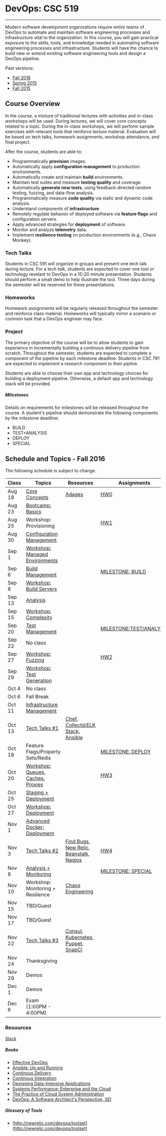 # DevOps: CSC 519
-------------------------

Modern software development organizations require entire teams of DevOps to automate  and maintain software engineering processes and infrastructure vital to the organization. In this course, you will gain practical exposure to the skills, tools, and knowledge needed in automating software engineering processes and infrastructure. 
Students will have the chance to build new or extend existing software engineering tools and design a DevOps pipeline.

Past versions:
* [Fall 2016](https://github.com/CSC-DevOps/Course/tree/Fall2016)
* [Spring 2015 ](https://github.com/CSC-DevOps/Course/tree/Spring2015)
* [Fall 2015 ](https://github.com/CSC-DevOps/Course/tree/Fall2015)

## Course Overview

In the course, a mixture of traditional lectures with activities and in-class workshops will be used.  During lectures, we will cover core concepts related to a topic. During the in-class workshops, we will perform sample exercises with relevant tools that reinforce lecture material.  Evaluation will be based on tech talks, homework assignments, workshop attendance, and final project.

After the course, students are able to:

* Programmatically **provision** images.
* Automatically apply **configuration management** to production environments.
* Automatically create and maintain **build** environments.
* Maintain test suites and measure **testing quality** and coverage.
* Automatically **generate new tests**, using feedback-directed random testing, fuzzing, and data-flow analysis.
* Programmatically measure **code quality** via static and dynamic code analysis.
* Understand components of **infrastructure**.
* Remotely regulate behavior of deployed software via **feature flags** and configuration servers.
* Apply advanced strategies for **deployment** of software.
* Monitor and analyze **telemetry** data.
* Implement **resilience testing** on production environments (e.g., Chaos Monkey).


### Tech Talks

Students in CSC 591 will organize in groups and present one tech talk during lecture.  For a *tech talk*, students are expected to cover one tool or technology revelant to DevOps in a 15-20 minute presentation.  Students should perform a small demo to help illustrate the tool. Three days during the semester will be reserved for these presentations.

### Homeworks

Homework assignments will be regularly released throughout the semester and reinforce class material.  Homeworks will typically mirror a scenario or common task that a DevOps engineer may face.

### Project

The primary objective of the course will be to allow students to gain experience in incrementally building a continous delivery pipeline from scratch.  Throughout the semester, students are expected to complete a component of the pipeline by each milestone deadline.  Students in CSC 791 are expected to implement a research component to their pipline. 

Students are able to choose their own app and technology choices for building a deployment pipeline.  Otherwise, a default app and technology stack will be provided.

##### Milestones

Details on requirements for milestones will be released throughout the course.  A student's pipeline should demonstrate the following components by the milestone deadline:

* BUILD
* TEST+ANALYSIS
* DEPLOY
* SPECIAL

## Schedule and Topics - Fall 2016

The following schedule is subject to change.

| Class    | Topics                           |  Resources | Assignments       |
|----------|----------------------------------|------------| ----------------  |
| Aug 18   | [Core Concepts](http://tiny.cc/CSC-DevOpsCore) |  [Adages](https://github.com/CSC-DevOps/Course/blob/master/Readings/AdagesI.pdf)          | [HW0](https://github.com/CSC-DevOps/Course/blob/master/HW/HW0.md) |
| Aug 23   | [Bootcamp: Basics](https://github.com/REU-SOS/EngineeringBasics)  |            |                   |
| Aug 25   | Workshop: Provisioning           |            | [HW1](https://github.com/CSC-DevOps/Course/blob/master/HW/HW1.md)|
| Aug 30   | [Configuration Management](http://tiny.cc/devops-cm-slides) |            |                   |
| Sep  1   | [Workshop: Managed Environments](https://github.com/CSC-DevOps/Course/blob/master/Workshops/CM.md)   |            |                   |
| Sep  6   | [Build Management](https://docs.google.com/presentation/d/1KoMQark9bdaNMBpSBfEewjR1qEic_Fi0nJxN6si6BgA/edit#slide=id.p)                 |            | [MILESTONE: BUILD](https://github.com/CSC-DevOps/Course/blob/master/Project/M1.md)  |
| Sep  8   | [Workshop: Build Servers](https://github.com/CSC-DevOps/Course/blob/master/Workshops/Build.md)          |            |                   |
| Sep 13   | [Analysis](https://docs.google.com/presentation/d/1EkfcbwXko9gvtel0t4GD_cpE4me-OAIwdYt0p_OAeIs/edit#slide=id.p)                         |            |                   |
| Sep 15   | [Workshop: Complexity](https://github.com/CSC-DevOps/Complexity)                |            |                   |
| Sep 20   | [Test Management](https://docs.google.com/presentation/d/1Wv149dt56DAixTn5BqdyHwVxBWyHU1pk5ohL7jlVAWs/edit#slide=id.p)                  |            |[MILESTONE:TEST/ANALYSIS](https://github.com/CSC-DevOps/Course/blob/master/Project/M2.md)|        
| Sep 22   | No class                         |            |                   |
| Sep 27   | [Workshop: Fuzzing](https://github.com/CSC-DevOps/Fuzzing)        |            | [HW2](https://github.com/CSC-DevOps/Course/blob/master/HW/HW2.md)               |
| Sep 29   | [Workshop: Test Generation](https://github.com/CSC-DevOps/TestGeneration)                              |            |                   |
| Oct  4   | No class                         |            |                   |
| Oct  6   | Fall Break                       |            |                   |
| Oct 11   | [Infrastructure Management](https://1drv.ms/p/s!AG169vwdL5H_jUY)        |            |                   |
| Oct 13   | [Tech Talks #1](https://github.com/CSC-DevOps/Course/blob/master/TechTalks.md)                    |  [Chef](https://github.com/stutinanda/devops-techtalk), [Collectd/ELK Stack](https://github.ncsu.edu/DevOps-Milestones/DevOps-TechTalk), [Ansible](https://github.ncsu.edu/atyagi2/TechTalk)          |                   |
| Oct 18   | Feature Flags/Property Sets/Redis|            | [MILESTONE: DEPLOY](https://github.com/CSC-DevOps/Course/blob/master/Project/M3.md) |
| Oct 20   | [Workshop: Queues, Caches, Proxies](https://github.com/CSC-DevOps/Queues)|            | [HW3](https://github.com/CSC-DevOps/Course/blob/master/HW/HW3.md)               |            
| Oct 25   | [Staging + Deployment](https://docs.google.com/presentation/d/1TaiIh6CtkHt-ij8mCVPVrpY0yN2VTVjqfjO_zYX0lEs/edit#slide=id.p)             |            |                   |
| Oct 27   | [Workshop: Deployment](https://github.com/CSC-DevOps/Deployment/blob/master/README.md)             |            |                   |
| Nov  1   | [Advanced Docker: Deployment](https://github.com/CSC-DevOps/Course/blob/master/Workshops/AdvancedDocker.md)      |            |                   |
| Nov  3   | [Tech Talks #2](https://github.com/CSC-DevOps/Course/blob/master/TechTalks.md)                    | [Find Bugs](https://github.com/rajadhva/DevOps-TechTalk), [New Relic](https://github.ncsu.edu/achekur/DevOps-Techtalk), [Beanstalk](https://github.ncsu.edu/ngarg/Beanstalk-TechTalk), [Nagios](https://github.ncsu.edu/kpharas/NagiosTechTalk)   | [HW4](https://github.com/CSC-DevOps/Course/blob/master/HW/HW4.md)    |
| Nov  8   | [Analysis + Monitoring](https://docs.google.com/presentation/d/1swei7oeXWZGnXe9gC1jlh4Gd1h9Ri6I6x2kTgKr1BVw/edit?usp=sharing)            |            | [MILESTONE: SPECIAL](https://github.com/CSC-DevOps/Course/blob/master/Project/M4.md)|
| Nov 10   | Workshop: Monitoring + Resilience|  [Chaos Engineering](https://www.facebook.com/notes/tpm-networking-group/notes-from-chaos-community-day-nov-4th-2015/1042668315800057)          |                   |
| Nov 15   | TBD/Guest                        |            |                   |
| Nov 17   | TBD/Guest                        |            |                   |
| Nov 22   | [Tech Talks #3](https://github.com/CSC-DevOps/Course/blob/master/TechTalks.md)                    |  [Consul](https://github.ncsu.edu/achatur/DevOpsTechTalk), [Kubernetes](https://github.com/debalin/devops-kubernetes), [Puppet](https://github.ncsu.edu/sshaikh2/DevOps-TechTalk-Puppet), [SnapCI](https://github.com/simerdeep92/DevOps_SnapCI_TechTalk)          |                   |
| Nov 24   | Thanksgiving                     |            |                   |
| Nov 29   | Demos                            |            |                   |
| Dec  1   | Demos                            |            |                   |
| Dec  6   | Exam (1:00PM - 4:00PM)           |            |                   |

### Resources

[Slack](https://csc-devopsfall16.slack.com)

##### Books

* [Effective DevOps](https://www.amazon.com/Effective-DevOps-Building-Collaboration-Affinity/dp/1491926309)
* [Ansible: Up and Running](http://www.ansiblebook.com/)
* [Continous Delivery](http://continuousdelivery.com/)
* [Continous Integration](http://www.amazon.com/Continuous-Integration-Improving-Software-Reducing/dp/0321336380)
* [Designing Data-Intensive Applications](http://dataintensive.net/)
* [Systems Performance: Enterprise and the Cloud](http://www.brendangregg.com/sysperfbook.html)
* [The Practice of Cloud System Administration](http://the-cloud-book.com/)
* [DevOps: A Software Architect's Perspective, SEI](http://www.amazon.com/DevOps-Software-Architects-Perspective-Engineering/dp/0134049845)

##### Glossary of Tools

* [http://newrelic.com/devops/toolset](http://newrelic.com/devops/toolset)
